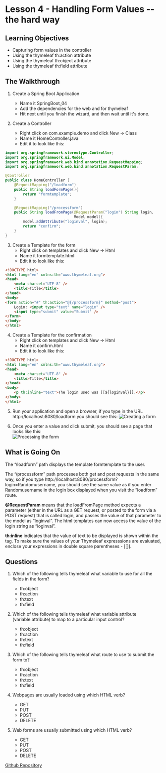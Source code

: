 # Lesson 4 - Handling Form Values -- the hard way
## Learning Objectives
* Capturing form values in the controller
* Using the thymeleaf th:action attribute
* Using the thymeleaf th:object attribute
* Using the thymeleaf th:field attribute

## The Walkthrough

1. Create a Spring Boot Application
	* Name it SpringBoot_04
	* Add the dependencies for the web and for thymeleaf
	* Hit next until you finish the wizard, and then wait until it's done.    

2. Create a Controller
	* Right click on com.example.demo and click New -> Class
	* Name it HomeController.java
	* Edit it to look like this:

```java
import org.springframework.stereotype.Controller;
import org.springframework.ui.Model;
import org.springframework.web.bind.annotation.RequestMapping;
import org.springframework.web.bind.annotation.RequestParam;

@Controller
public class HomeController {
    @RequestMapping("/loadform")
    public String loadFormPage(){
        return "formtemplate";
    }

    @RequestMapping("/processform")
    public String loadFromPage(@RequestParam("login") String login,
                               Model model){
        model.addAttribute("loginval", login);
        return "confirm";
    }
}
```

3. Create a Template for the form
  	* Right click on templates and click New -> Html
	* Name it formtemplate.html
	* Edit it to look like this:
```html
<!DOCTYPE html>
<html lang="en" xmlns:th="www.thymeleaf.org">
<head>
    <meta charset="UTF-8" />
    <title>Title</title>
</head>
<body>
<form action="#" th:action="@{/processform}" method="post">
    Login: <input type="text" name="login" />
    <input type="submit" value="Submit" />
</form>
</body>
</html>
```

4. Create a Template for the confirmation
  	* Right click on templates and click New -> Html
	* Name it confirm.html
	* Edit it to look like this:
```html
<!DOCTYPE html>
<html lang="en" xmlns:th="www.thymeleaf.org">
<head>
    <meta charset="UTF-8" />
    <title>Title</title>
</head>
<body>
    <p th:inline="text">The login used was [[${loginval}]].</p>
</body>
</html>
```

5. Run your application and open a browser, if you type in the URL http://localhost:8080/loadform you should see this:
![Creating a form](https://github.com/ajhenley/unofficialguides/blob/master/IntroToSpringBoot/img/Lesson04a.png "Creating a form")

6. Once you enter a value and click submit, you should see a page that looks like this:  
![Processing the form](https://github.com/ajhenley/unofficialguides/blob/master/IntroToSpringBoot/img/Lesson04b.png "Processing the form")


## What is Going On
The “/loadform” path displays the template formtemplate to the user.  

The “/processform” path processes both get and post requests in the same way, so if you type http://localhost:8080/processform?login=Randomusername, you should see the same value as if you enter Randomusername in the login box displayed when you visit the ”loadform” route.  

**@RequestParam** means that the loadFromPage method expects a parameter (either in the URL as a GET request, or posted to the form via a POST request) that is called login, and passes the value of that parameter to the model as “loginval”. The html templates can now access the value of the login string as “loginval”.  

**th:inline** indicates that the value of text to be displayed is shown within the tag. To make sure the values of your Thymeleaf expresssions are evaluated, enclose your expressions in double square parentheses - [[]].

## Questions
1. Which of the following tells thymeleaf what variable to use for all the fields in the form?
	* th:object
	* th:action
	* th:text
	* th:field

2. Which of the following tells thymeleaf what variable attribute (variable.attribute) to map to a particular input control?
	* th:object
	* th:action
	* th:text
	* th:field

3. Which of the following tells thymeleaf what route to use to submit the form to?
	* th:object
	* th:action
	* th:text
	* th:field

4. Webpages are usually loaded using which HTML verb?
	* GET
	* PUT
	* POST
	* DELETE

5. Web forms are usually submitted using which HTML verb?
	* GET
	* PUT
	* POST
	* DELETE



[Github Repository](https://github.com/ajhenley/SpringBoot_04)
